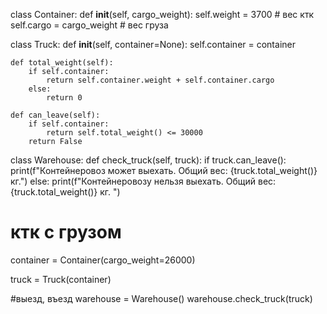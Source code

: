 class Container:
    def __init__(self, cargo_weight):
        self.weight = 3700           # вес ктк
        self.cargo = cargo_weight    # вес груза


class Truck:
    def __init__(self, container=None):
        self.container = container

    def total_weight(self):
        if self.container:
            return self.container.weight + self.container.cargo
        else:
            return 0

    def can_leave(self):
        if self.container:
            return self.total_weight() <= 30000
        return False


class Warehouse:
    def check_truck(self, truck):
        if truck.can_leave():
            print(f"Контейнеровоз может выехать. Общий вес: {truck.total_weight()} кг.")
        else:
            print(f"Контейнеровозу нельзя выехать. Общий вес: {truck.total_weight()} кг. ")


# ктк с грузом
container = Container(cargo_weight=26000) 

truck = Truck(container)

#выезд, въезд
warehouse = Warehouse()
warehouse.check_truck(truck)